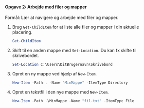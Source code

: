 #### Opgave 2: Arbejde med filer og mapper
Formål: Lær at navigere og arbejde med filer og mapper.
1. Brug `Get-ChildItem` for at liste alle filer og mapper i din aktuelle placering.
   ```powershell
   Get-ChildItem
   ```
2. Skift til en anden mappe med `Set-Location`. Du kan fx skifte til skrivebordet.
   ```powershell
   Set-Location C:\Users\DitBrugernavn\Skrivebord
   ```
3. Opret en ny mappe ved hjælp af `New-Item`.
   ```powershell
   New-Item -Path . -Name "MinMappe" -ItemType Directory
   ```
4. Opret en tekstfil i den nye mappe med `New-Item`.
   ```powershell
   New-Item -Path .\MinMappe -Name "fil.txt" -ItemType File
   ```